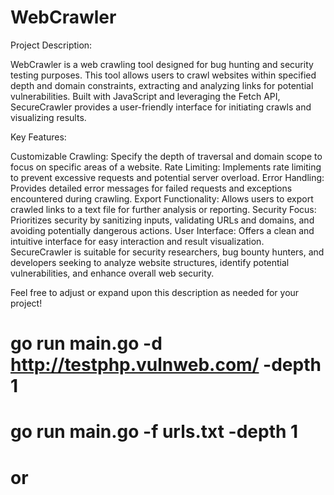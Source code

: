 # WebCrawler
Project Description:

WebCrawler is a web crawling tool designed for bug hunting and security testing purposes. This tool allows users to crawl websites within specified depth and domain constraints, extracting and analyzing links for potential vulnerabilities. Built with JavaScript and leveraging the Fetch API, SecureCrawler provides a user-friendly interface for initiating crawls and visualizing results.

Key Features:

Customizable Crawling: Specify the depth of traversal and domain scope to focus on specific areas of a website.
Rate Limiting: Implements rate limiting to prevent excessive requests and potential server overload.
Error Handling: Provides detailed error messages for failed requests and exceptions encountered during crawling.
Export Functionality: Allows users to export crawled links to a text file for further analysis or reporting.
Security Focus: Prioritizes security by sanitizing inputs, validating URLs and domains, and avoiding potentially dangerous actions.
User Interface: Offers a clean and intuitive interface for easy interaction and result visualization.
SecureCrawler is suitable for security researchers, bug bounty hunters, and developers seeking to analyze website structures, identify potential vulnerabilities, and enhance overall web security.

Feel free to adjust or expand upon this description as needed for your project!

# go run main.go -d http://testphp.vulnweb.com/ -depth 1
# go run main.go -f urls.txt -depth 1

# or



